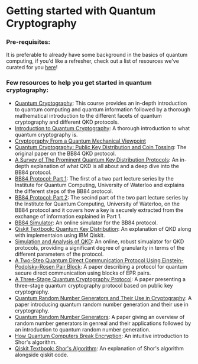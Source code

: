 # Getting started with Quantum Cryptography

### Pre-requisites: 
It is preferable to already have some background in the basics of quantum computing, if you'd like a refresher, check out a list of resources we've curated for you [here](https://github.com/QForestCommunity/launchpad/blob/master/README.md)!
### Few resources to help you get started in quantum cryptography:
- [Quantum Cryptography](https://courses.edx.org/courses/course-v1:CaltechDelftX+QuCryptox+3T2018/course/): This course provides an in-depth introduction to quantum computing and quantum information followed by a thorough mathematical introduction to the different facets of quantum cryptography and different QKD protocols.
- [Introduction to Quantum Cryptography](https://www.intechopen.com/books/theory-and-practice-of-cryptography-and-network-security-protocols-and-technologies/introduction-to-quantum-cryptography): A thorough introduction to what quantum cryptography is.
- [Cryptography From a Quantum Mechanical Viewpoint](https://arxiv.org/pdf/1407.2357.pdf)
- [Quantum Cryptography: Public Key Distribution and Coin Tossing](https://core.ac.uk/reader/82447194): The original paper on the BB84 QKD protocol.
- [A Survey of The Prominent Quantum Key Distribution Protocols](https://www.cse.wustl.edu/~jain/cse571-07/ftp/quantum/): An in-depth explanation of what QKD is all about and a deep dive into the BB84 protocol.
- [BB84 Protocol: Part 1](https://www.youtube.com/watch?v=oEJOtu0joXk): The first of a two part lecture series by the Institute for Quantum Computing, University of Waterloo and explains the different steps of the BB84 protocol.
- [BB84 Protocol: Part 2](https://www.youtube.com/watch?v=dXn--jejYA8): The secind part of the two part lecture series by the Institute for Quantum Computing, University of Waterloo, on the BB84 protocol and it covers how a key is securely extracted from the exchange of information explained in Part 1.
- [BB84 Simulator](http://fredhenle.net/bb84/demo.php): An online simulator for the BB84 protocol.
- [Qiskit Textbook: Quantum Key Distribution](https://qiskit.org/textbook/ch-algorithms/quantum-key-distribution.html): An explanation of QKD along with implementaion using IBM Qiskit. 
- [Simulation and Analysis of QKD](https://www.qkdsimulator.com/): An online, robust simualator for QKD protocols, providing a significant degree of granularity in terms of the different parameters of the protocol.
- [A Two-Step Quantum Direct Communication Protocol Using Einstein-Podolsky-Rosen Pair Block](https://arxiv.org/pdf/quant-ph/0308173.pdf): A paper describing a protocol for quantum secure direct communication using blocks of EPR pairs.
- [A Three-Stage Quantum Cryptography Protocol](https://arxiv.org/pdf/quant-ph/0503027.pdf): A paper presenting a three-stage quantum cryptography protocol based on public key cryptography.
- [Quantum Random Number Generators and Their Use in Cryptography](https://arxiv.org/pdf/1103.4381.pdf): A paper introducing quantum random number generation and their use in cryptography.
- [Quantum Random Number Generators](https://arxiv.org/pdf/1604.03304.pdf): A paper giving an overview of random number generators in genreal and their applications followed by an introduction to quantum random number generation.
- [How Quantum Computers Break Encryption](https://www.youtube.com/watch?v=lvTqbM5Dq4Q): An intuitive introduction to Shor's algorithm. 
- [Qiskit Textbook: Shor's Algorithm](https://qiskit.org/textbook/ch-algorithms/shor.html): An explanation of Shor's algorithm alongside qiskit code.
